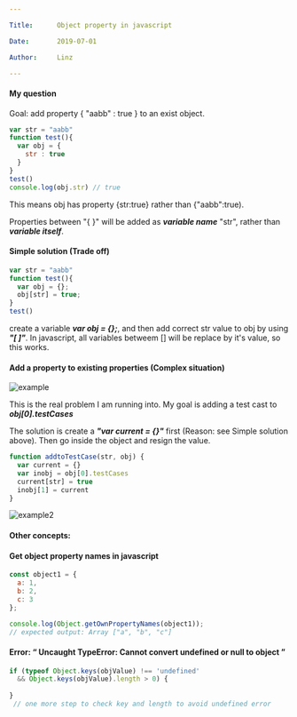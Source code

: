 ```yaml
---

Title:      Object property in javascript

Date:       2019-07-01

Author:     Linz

---
```


#### My question
Goal: add property { "aabb" : true } to an exist object. 

```javascript 
var str = "aabb"
function test(){
  var obj = {
    str : true
  }
}
test()
console.log(obj.str) // true 
```
This means obj has property {str:true} rather than {"aabb":true).

 Properties between "{ }" will be added as ***variable name***  "str", rather than ***variable itself***.


#### Simple solution (Trade off)
```javascript 
var str = "aabb"
function test(){
  var obj = {};
  obj[str] = true;
}
test()
```
create a variable ***var obj = {};***, and then add correct str value to obj by using ***"[ ]"***. In javascript, all variables betweem [] will be replace by it's value, so this works. 


#### Add a property to existing properties (Complex situation)

![](https://miro.medium.com/max/552/1*aCCN53g4HRsGa9nZ4ONWaQ.png "example")

This is the real problem I am running into. My goal is adding a test cast to ***obj[0].testCases***

The solution is create a ***"var current = {}"*** first (Reason: see Simple solution above). Then go inside the object and resign the value.
```javascript
function addtoTestCase(str, obj) {
  var current = {}
  var inobj = obj[0].testCases
  current[str] = true
  inobj[1] = current
}
```
![](https://miro.medium.com/max/552/1*nldxdC9Mn7Zgm-TfqxTLJg.png "example2")

#### Other concepts:

#### Get object property names in javascript
```javascript
const object1 = {
  a: 1,
  b: 2,
  c: 3
};

console.log(Object.getOwnPropertyNames(object1));
// expected output: Array ["a", "b", "c"]
```

#### Error:  “ Uncaught TypeError: Cannot convert undefined or null to object ”
```javascript
if (typeof Object.keys(objValue) !== 'undefined'
  && Object.keys(objValue).length > 0) {
    
}
 // one more step to check key and length to avoid undefined error
```